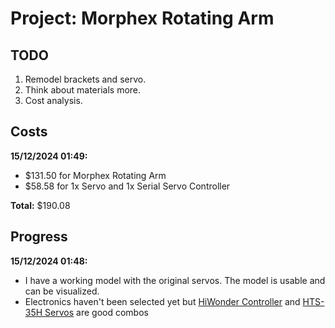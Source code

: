 # Project: Morphex Rotating Arm

## TODO
1. Remodel brackets and servo.
2. Think about materials more.
3. Cost analysis.

## Costs
**15/12/2024 01:49:**
- $131.50 for Morphex Rotating Arm
- $58.58 for 1x Servo and 1x Serial Servo Controller

**Total:** $190.08

## Progress
**15/12/2024 01:48:**
- I have a working model with the original servos. The model is usable and can be visualized.
- Electronics haven't been selected yet but [HiWonder Controller](https://www.hiwonder.com/products/serial-bus-servo-controller) and [HTS-35H Servos](https://www.hiwonder.com/collections/bus-servo/products/hts-35h) are good combos